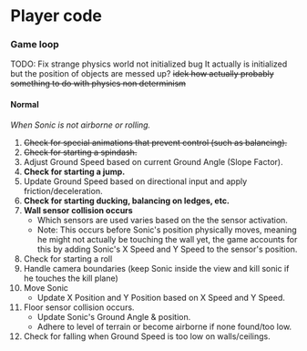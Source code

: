 # Player code

### Game loop
TODO:
Fix strange physics world not initialized bug
It actually is initialized but the position of objects are messed up?
~~idek how actually probably something to do with physics non determinism~~

#### Normal
*When Sonic is not airborne or rolling.*
1. ~~Check for special animations that prevent control (such as balancing).~~
2. ~~Check for starting a spindash.~~
3. Adjust Ground Speed based on current Ground Angle (Slope Factor).
4. __Check for starting a jump.__
5. Update Ground Speed based on directional input and apply friction/deceleration.
6. __Check for starting ducking, balancing on ledges, etc.__
7. __Wall sensor collision occurs__
    - Which sensors are used varies based on the the sensor activation.
    - Note: This occurs before Sonic's position physically moves, meaning he might not actually be touching the wall yet, the game accounts for this by adding Sonic's X Speed and Y Speed to the sensor's position.
8. Check for starting a roll
9. Handle camera boundaries (keep Sonic inside the view and kill sonic if he touches the kill plane)
10. Move Sonic
    - Update X Position and Y Position based on X Speed and Y Speed.
11. Floor sensor collision occurs.
    - Update Sonic's Ground Angle & position.
    - Adhere to level of terrain or become airborne if none found/too low.
12. Check for falling when Ground Speed is too low on walls/ceilings.
